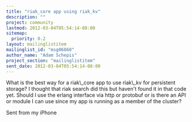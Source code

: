 ```yaml
---
title: "riak_core app using riak_kv"
description: ""
project: community
lastmod: 2012-03-04T05:54:14-08:00
sitemap:
  priority: 0.2
layout: mailinglistitem
mailinglist_id: "msg06860"
author_name: "Adam Schepis"
project_section: "mailinglistitem"
sent_date: 2012-03-04T05:54:14-08:00
---
```



What is the best way for a riak\\_core app to use riak\\_kv for persistent
storage? I thought that riak search did this but haven't found it in
that code yet. Should I use the erlang interface via http or protobuf
or is there an API or module I can use since my app is running as a
member of the cluster?

Sent from my iPhone

